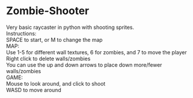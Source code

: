 # Zombie-Shooter
Very basic raycaster in python with shooting sprites.  
Instructions:  
SPACE to start, or M to change the map  
MAP:  
Use 1-5 for different wall textures, 6 for zombies, and 7 to move the player  
Right click to delete walls/zombies  
You can use the up and down arrows to place down more/fewer walls/zombies  
GAME:  
Mouse to look around, and click to shoot  
WASD to move around  
